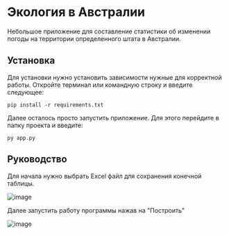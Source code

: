 # Экология в Австралии
Небольшое приложение для составление статистики об изменении погоды на территории определенного штата в Австралии.
## Установка
Для установки нужно установить зависимости нужные для корректной работы. Откройте терминал или командную строку и введите следующее:
```
pip install -r requirements.txt
```
Далее осталось просто запустить приложение. Для этого перейдите в папку проекта и введите:
```
py app.py
```
## Руководство 
Для начала нужно выбрать Excel файл для сохранения конечной таблицы.

![image](https://github.com/vladislavean/ecology-in-australia/assets/34402586/ab4b3929-9da5-409c-8fc5-d621df1f706b)

Далее запустить работу программы нажав на "Построить"

![image](https://github.com/vladislavean/ecology-in-australia/assets/34402586/24ed9908-b7a2-437c-ace0-e1e0d37d0ebd)


